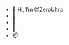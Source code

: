 - 👋 Hi, I’m @ZeroUltra
- 👀 
- 🌱 
- 💞️ 
- 📫 

<!---
ZeroUltra/ZeroUltra is a ✨ special ✨ repository because its `README.md` (this file) appears on your GitHub profile.
You can click the Preview link to take a look at your changes.
--->
